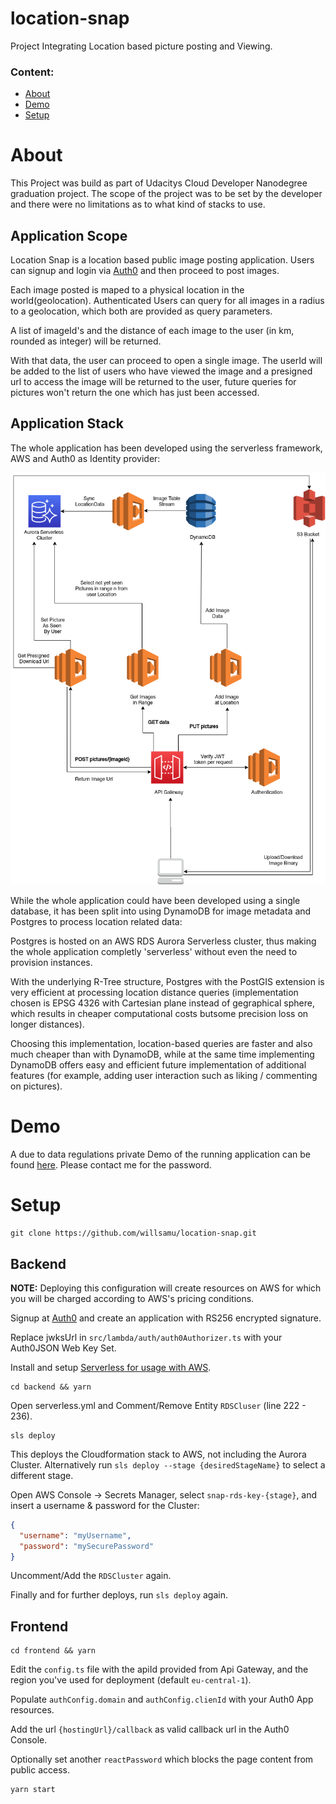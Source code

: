 # location-snap

Project Integrating Location based picture posting and Viewing.

### Content:

- [About](#about)
- [Demo](#demo)
- [Setup](#setup)

# About

This Project was build as part of Udacitys Cloud Developer Nanodegree graduation project. The scope of the project was to be set by the developer and there were no limitations as to what kind of stacks to use.

## Application Scope

Location Snap is a location based public image posting application. Users can signup and login via [Auth0](https://auth0.com/) and then proceed to post images.

Each image posted is maped to a physical location in the world(geolocation). Authenticated Users can query for all images in a radius to a geolocation, which both are provided as query parameters.

A list of imageId's and the distance of each image to the user (in km, rounded as integer) will be returned.

With that data, the user can proceed to open a single image. The userId will be added to the list of users who have viewed the image and a presigned url to access the image will be returned to the user, future queries for pictures won't return the one which has just been accessed.

## Application Stack

The whole application has been developed using the serverless framework, AWS and Auth0 as Identity provider:

![Stack Diagram](diagram.png)

While the whole application could have been developed using a single database, it has been split into using DynamoDB for image metadata and Postgres to process location related data:

Postgres is hosted on an AWS RDS Aurora Serverless cluster, thus making the whole application completly 'serverless' without even the need to provision instances.

With the underlying R-Tree structure, Postgres with the PostGIS extension is very efficient at processing location distance queries (implementation chosen is EPSG 4326 with Cartesian plane instead of gegraphical sphere, which results in cheaper computational costs butsome precision loss on longer distances).

Choosing this implementation, location-based queries are faster and also much cheaper than with DynamoDB, while at the same time implementing DynamoDB offers easy and efficient future implementation of additional features (for example, adding user interaction such as liking / commenting on pictures).

# Demo

A due to data regulations private Demo of the running application can be found [here](https://d2ovsmn4ut11iq.cloudfront.net/). Please contact me for the password.

# Setup

```
git clone https://github.com/willsamu/location-snap.git
```

## Backend

**NOTE:** Deploying this configuration will create resources on AWS for which you will be charged according to AWS's pricing conditions.

Signup at [Auth0](https://auth0.com/) and create an application with RS256 encrypted signature.

Replace jwksUrl in `src/lambda/auth/auth0Authorizer.ts` with your Auth0JSON Web Key Set.

Install and setup [Serverless for usage with AWS](https://www.serverless.com/framework/docs/providers/aws/guide/credentials/).

```
cd backend && yarn
```

Open serverless.yml and Comment/Remove Entity `RDSCluser` (line 222 - 236).

```
sls deploy
```

This deploys the Cloudformation stack to AWS, not including the Aurora Cluster. Alternatively run `sls deploy --stage {desiredStageName}` to select a different stage.

Open AWS Console -> Secrets Manager, select `snap-rds-key-{stage}`, and insert a username & password for the Cluster:

```json
{
  "username": "myUsername",
  "password": "mySecurePassword"
}
```

Uncomment/Add the `RDSCluster` again.

Finally and for further deploys, run `sls deploy` again.

## Frontend

```
cd frontend && yarn
```

Edit the `config.ts` file with the apiId provided from Api Gateway, and the region you've used for deployment (default `eu-central-1`).

Populate `authConfig.domain` and `authConfig.clienId` with your Auth0 App resources.

Add the url `{hostingUrl}/callback` as valid callback url in the Auth0 Console.

Optionally set another `reactPassword` which blocks the page content from public access.

```
yarn start
```
